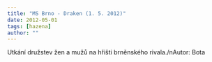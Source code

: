 ```yaml
---
title: "MS Brno - Draken (1. 5. 2012)"
date: 2012-05-01
tags: [hazena]
author: ""
---
```


Utkání družstev žen a mužů na hřišti brněnského rivala./nAutor: Bota
